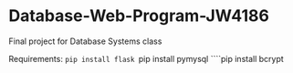 # Database-Web-Program-JW4186
 Final project for Database Systems class

Requirements:
    ````pip install flask
    ````pip install pymysql
    ````pip install bcrypt
